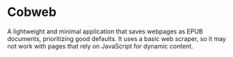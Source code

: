 # Cobweb

A lightweight and minimal application that saves webpages as EPUB documents, prioritizing good defaults. It uses a basic web scraper, so it may not work with pages that rely on JavaScript for dynamic content.

